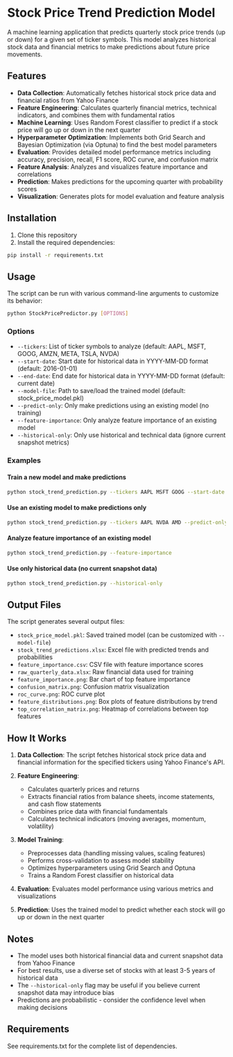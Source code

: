 # Stock Price Trend Prediction Model

A machine learning application that predicts quarterly stock price trends (up or down) for a given set of ticker symbols. This model analyzes historical stock data and financial metrics to make predictions about future price movements.

## Features

- **Data Collection**: Automatically fetches historical stock price data and financial ratios from Yahoo Finance
- **Feature Engineering**: Calculates quarterly financial metrics, technical indicators, and combines them with fundamental ratios
- **Machine Learning**: Uses Random Forest classifier to predict if a stock price will go up or down in the next quarter
- **Hyperparameter Optimization**: Implements both Grid Search and Bayesian Optimization (via Optuna) to find the best model parameters
- **Evaluation**: Provides detailed model performance metrics including accuracy, precision, recall, F1 score, ROC curve, and confusion matrix
- **Feature Analysis**: Analyzes and visualizes feature importance and correlations
- **Prediction**: Makes predictions for the upcoming quarter with probability scores
- **Visualization**: Generates plots for model evaluation and feature analysis

## Installation

1. Clone this repository
2. Install the required dependencies:

```bash
pip install -r requirements.txt
```

## Usage

The script can be run with various command-line arguments to customize its behavior:

```bash
python StockPricePredictor.py [OPTIONS]
```

### Options

- `--tickers`: List of ticker symbols to analyze (default: AAPL, MSFT, GOOG, AMZN, META, TSLA, NVDA)
- `--start-date`: Start date for historical data in YYYY-MM-DD format (default: 2016-01-01)
- `--end-date`: End date for historical data in YYYY-MM-DD format (default: current date)
- `--model-file`: Path to save/load the trained model (default: stock_price_model.pkl)
- `--predict-only`: Only make predictions using an existing model (no training)
- `--feature-importance`: Only analyze feature importance of an existing model
- `--historical-only`: Only use historical and technical data (ignore current snapshot metrics)

### Examples

#### Train a new model and make predictions

```bash
python stock_trend_prediction.py --tickers AAPL MSFT GOOG --start-date 2018-01-01
```

#### Use an existing model to make predictions only

```bash
python stock_trend_prediction.py --tickers AAPL NVDA AMD --predict-only
```

#### Analyze feature importance of an existing model

```bash
python stock_trend_prediction.py --feature-importance
```

#### Use only historical data (no current snapshot data)

```bash
python stock_trend_prediction.py --historical-only
```

## Output Files

The script generates several output files:

- `stock_price_model.pkl`: Saved trained model (can be customized with `--model-file`)
- `stock_trend_predictions.xlsx`: Excel file with predicted trends and probabilities
- `feature_importance.csv`: CSV file with feature importance scores
- `raw_quarterly_data.xlsx`: Raw financial data used for training
- `feature_importance.png`: Bar chart of top feature importance
- `confusion_matrix.png`: Confusion matrix visualization
- `roc_curve.png`: ROC curve plot
- `feature_distributions.png`: Box plots of feature distributions by trend
- `top_correlation_matrix.png`: Heatmap of correlations between top features

## How It Works

1. **Data Collection**: The script fetches historical stock price data and financial information for the specified tickers using Yahoo Finance's API.

2. **Feature Engineering**: 
   - Calculates quarterly prices and returns
   - Extracts financial ratios from balance sheets, income statements, and cash flow statements
   - Combines price data with financial fundamentals
   - Calculates technical indicators (moving averages, momentum, volatility)

3. **Model Training**:
   - Preprocesses data (handling missing values, scaling features)
   - Performs cross-validation to assess model stability
   - Optimizes hyperparameters using Grid Search and Optuna
   - Trains a Random Forest classifier on historical data

4. **Evaluation**: Evaluates model performance using various metrics and visualizations

5. **Prediction**: Uses the trained model to predict whether each stock will go up or down in the next quarter

## Notes

- The model uses both historical financial data and current snapshot data from Yahoo Finance
- For best results, use a diverse set of stocks with at least 3-5 years of historical data
- The `--historical-only` flag may be useful if you believe current snapshot data may introduce bias
- Predictions are probabilistic - consider the confidence level when making decisions

## Requirements

See requirements.txt for the complete list of dependencies.
